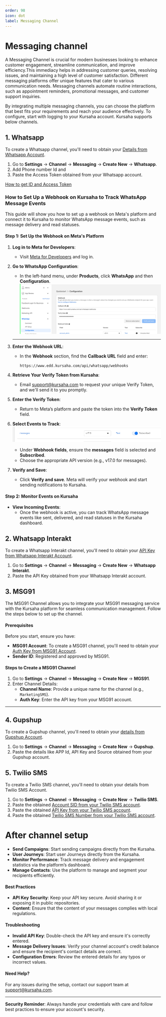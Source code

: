 ```yaml
---
order: 98
icon: dot
label: Messaging Channel
---
```


# Messaging channel

A Messaging Channel is crucial for modern businesses looking to enhance customer engagement, streamline communication, and improve efficiency.This immediacy helps in addressing customer queries, resolving issues, and maintaining a high level of customer satisfaction. Different messaging platforms offer unique features that cater to various communication needs. Messaging channels automate routine interactions, such as appointment reminders, promotional messages, and customer support inquiries.

By integrating multiple messaging channels, you can choose the platform that best fits your requirements and reach your audience effectively. To configure, start with logging to your Kursaha account. Kursaha supports below channels.

## **1. Whatsapp**

To create a Whatsapp channel, you'll need to obtain your [Details from Whatsapp Account](https://developers.facebook.com/docs/whatsapp/business-management-api/get-started).

1. Go to **Settings** -> **Channel** -> **Messaging** -> **Create New** -> **Whatsapp**.
2. Add Phone number Id and
3. Paste the Access Token obtained from your Whatsapp account.

[How to get ID and Access Token](https://developers.facebook.com/docs/whatsapp/business-management-api/get-started)


### How to Set Up a Webhook on Kursaha to Track WhatsApp Message Events

This guide will show you how to set up a webhook on Meta's platform and connect it to Kursaha to monitor WhatsApp message events, such as message delivery and read statuses.

#### Step 1: Set Up the Webhook on Meta's Platform

1. **Log in to Meta for Developers**:
   - Visit [Meta for Developers](https://developers.facebook.com/docs/whatsapp/cloud-api/guides/set-up-webhooks) and log in.

2. **Go to WhatsApp Configuration**:
   - In the left-hand menu, under **Products**, click **WhatsApp** and then **Configuration**.
     ![](/static/images/whatsappEvent1.png)

   ---   
3. **Enter the Webhook URL**:
   - In the **Webhook** section, find the **Callback URL** field and enter:
     ```
     https://www.edd.kursaha.com/api/whatsapp/webhooks
     ```

4. **Retrieve Your Verify Token from Kursaha**:
   - Email support@kursaha.com to request your unique Verify Token, and we'll send it to you promptly.

5. **Enter the Verify Token**:
   - Return to Meta’s platform and paste the token into the **Verify Token** field.

6. **Select Events to Track**:
   ![](/static/images/whatsappEvent2.png)

   - Under **Webhook fields**, ensure the **messages** field is selected and **Subscribed**.
   - Choose the appropriate API version (e.g., v17.0 for messages).

7. **Verify and Save**:
   - Click **Verify and save**. Meta will verify your webhook and start sending notifications to Kursaha.

#### Step 2: Monitor Events on Kursaha
- **View Incoming Events**:
   - Once the webhook is active, you can track WhatsApp message events like sent, delivered, and read statuses in the Kursaha dashboard.



## **2. Whatsapp Interakt**

To create a Whatsapp Interakt channel, you'll need to obtain your [API Key from Whatsapp Interakt Account](https://www.interakt.shop/resource-center/interakt-apis/).

1. Go to **Settings** -> **Channel** -> **Messaging** -> **Create New** -> **Whatsapp Interakt**.
2. Paste the API Key obtained from your Whatsapp Interakt account.

## **3. MSG91**

The MSG91 Channel allows you to integrate your MSG91 messaging service with the Kursaha platform for seamless communication management. Follow the steps below to set up the channel.

#### Prerequisites
Before you start, ensure you have:
- **MSG91 Account**: To create a MSG91 channel, you'll need to obtain your [Auth Key from MSG91 Account](https://appwrite.io/docs/products/messaging/msg91).
- **Sender ID**: Registered and approved by MSG91.

#### Steps to Create a MSG91 Channel
1. Go to **Settings** -> **Channel** -> **Messaging** -> **Create New** -> **MGS91**.
2. Enter Channel Details:
    - **Channel Name**: Provide a unique name for the channel (e.g., `MarketingSMS`).
    - **Auth Key**: Enter the API key from your MSG91 account.

---

## **4. Gupshup**

To create a Gupshup channel, you'll need to obtain your [details from Gupshup Account](https://apidoc.gupshup.io/).

1. Go to **Settings** -> **Channel** -> **Messaging** -> **Create New** -> **Gupshup**.
2. Paste the details like APP Id, API Key and Source obtained from your Gupshup account.

## **5. Twilio SMS**

To create a Twilio SMS channel, you'll need to obtain your details from Twilio SMS Account.

1. Go to **Settings** -> **Channel** -> **Messaging** -> **Create New** -> **Twilio SMS**.
2. Paste the obtained [Account SID from your Twilio SMS account](https://help.twilio.com/articles/14726256820123).
3. Paste the obtained [API Key from your Twilio SMS account](https://www.twilio.com/docs/iam/api/authtoken).
4. Paste the obtained [Twilio SMS Number from your Twilio SMS account](https://www.twilio.com/docs/twilio-cli/examples/explore-sms).

# After channel setup
- **Send Campaigns**: Start sending campaigns directly from the Kursaha.
- **User Journeys**: Start user Journeys directly from the Kursaha.
- **Monitor Performance**: Track message delivery and engagement statistics via the platform’s dashboard.
- **Manage Contacts**: Use the platform to manage and segment your recipients efficiently.

#### Best Practices
- **API Key Security**: Keep your API key secure. Avoid sharing it or exposing it in public repositories.
- **Content**: Ensure that the content of your messages complies with local regulations.

#### Troubleshooting
- **Invalid API Key**: Double-check the API key and ensure it's correctly entered.
- **Message Delivery Issues**: Verify your channel account's credit balance and ensure the recipient's contact details are correct.
- **Configuration Errors**: Review the entered details for any typos or incorrect values.

#### Need Help?
For any issues during the setup, contact our support team at [support@kursaha.com](mailto:support@kursaha.com).

---

**Security Reminder**: Always handle your credentials with care and follow best practices to ensure your account's security.

